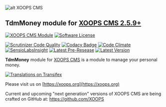 ![alt XOOPS CMS](https://xoops.org/images/logoXoops4GithubRepository.png)
## TdmMoney module for [XOOPS CMS 2.5.9+](https://xoops.org)
[![XOOPS CMS Module](https://img.shields.io/badge/XOOPS%20CMS-Module-blue.svg)](https://xoops.org)
[![Software License](https://img.shields.io/badge/license-GPL-brightgreen.svg?style=flat)](http://www.gnu.org/licenses/gpl-2.0.html)
 
[![Scrutinizer Code Quality](https://img.shields.io/scrutinizer/g/mambax7/tdmmoney.svg?style=flat)](https://scrutinizer-ci.com/g/XoopsModules25x/tdmmoney/?branch=master)
[![Codacy Badge](https://api.codacy.com/project/badge/grade/38d5f7934bab4418ae00f6c70aa53150)](https://www.codacy.com/app/mambax7/tdmmoney_2)
[![Code Climate](https://img.shields.io/codeclimate/github/mambax7/tdmmoney.svg?style=flat)](https://codeclimate.com/github/XoopsModules25x/tdmmoney)
[![SensioLabsInsight](https://insight.sensiolabs.com/projects/868387cb-e0fc-4107-a00d-8d155ea003d7/mini.png)](https://insight.sensiolabs.com/projects/868387cb-e0fc-4107-a00d-8d155ea003d7)
[![Latest Pre-Resease](https://img.shields.io/github/tag/XoopsModules25x/tdmmoney.svg?style=flat)](https://github.com/XoopsModules25x/tdmmoney/tags/)
[![Latest Version](https://img.shields.io/github/release/XoopsModules25x/tdmmoney.svg?style=flat)](https://github.com/XoopsModules25x/tdmmoney/releases/)

**TdmMoney** module for [XOOPS CMS](https://xoops.org) is a module to manage your personal money.

[![Translations on Transifex](https://xoops.org/images/translations-transifex-blue.svg)](https://www.transifex.com/xoops) 

Please visit us on  [https://xoops.org](https://xoops.org)

Current and upcoming "next generation" versions of XOOPS CMS are being crafted on GitHub at: https://github.com/XOOPS
